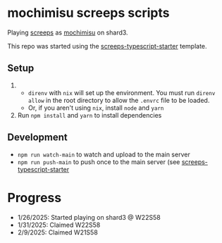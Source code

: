 # mochimisu screeps scripts
Playing [screeps](https://screeps.com/) as [mochimisu](https://screeps.com/a/#!/profile/mochimisu) on shard3.

This repo was started using the [screeps-typescript-starter](https://github.com/screepers/screeps-typescript-starter) template.

## Setup
1.
    - `direnv` with `nix` will set up the environment. You must run `direnv allow` in the root directory to allow the `.envrc` file to be loaded.
    - Or, if you aren't using `nix`, install `node` and `yarn`
2. Run `npm install` and `yarn` to install dependencies

## Development
- `npm run watch-main` to watch and upload to the main server
- `npm run push-main` to push once to the main server
(see [screeps-typescript-starter](https://github.com/screepers/screeps-typescript-starter)

# Progress
- 1/26/2025: Started playing on shard3 @ W22S58
- 1/31/2025: Claimed W22S58
- 2/9/2025: Claimed W21S58
